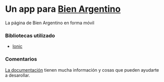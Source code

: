 # Un app para [Bien Argentino](http://www.bienargentino.org.ar/)

La página de Bien Argentino en forma móvil

### Bibliotecas utilizado
- [Ionic](https://ionicframework.com/)

### Comentarios
[La documentación](https://ionicframework.com/docs/) tienen mucha información y cosas que pueden ayudarte a desarollar.
